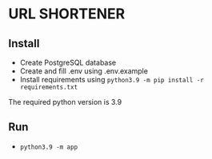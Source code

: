 # URL SHORTENER

## Install

+ Create PostgreSQL database
+ Create and fill .env using .env.example
+ Install requirements using `python3.9 -m pip install -r requirements.txt`

The required python version is 3.9

## Run

+ `python3.9 -m app`

